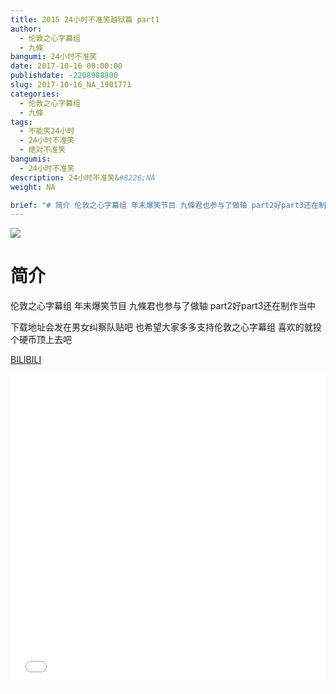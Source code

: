 ```yaml
---
title: 2015 24小时不准笑越狱篇 part1
author: 
  - 伦敦之心字幕组
  - 九條
bangumi: 24小时不准笑
date: 2017-10-16 00:00:00
publishdate: -2208988800
slug: 2017-10-16_NA_1901771
categories: 
  - 伦敦之心字幕组
  - 九條
tags: 
  - 不能笑24小时
  - 24小时不准笑
  - 绝对不准笑
bangumis: 
  - 24小时不准笑
description: 24小时不准笑&#8226;NA
weight: NA

brief: "# 简介 伦敦之心字幕组 年末爆笑节目 九條君也参与了做轴 part2好part3还在制作当中 下载地址会发在男女纠察队贴吧 也希望大家多多支持伦敦之心字幕组 喜欢的就投个硬币顶上去吧"
---
```


![](https://i.imgur.com/kEO0hp3.jpg)

# 简介  
伦敦之心字幕组 年末爆笑节目 九條君也参与了做轴 part2好part3还在制作当中 


下载地址会发在男女纠察队贴吧 也希望大家多多支持伦敦之心字幕组 喜欢的就投个硬币顶上去吧

  [BILIBILI](https://www.bilibili.com/video/av1901771/)


<div class="vcontainer">  <iframe class='video' src="//www.bilibili.com/blackboard/player.html?aid=1901771" width="100%" height="500" frameborder="0" allowfullscreen="allowfullscreen"></iframe></div>
